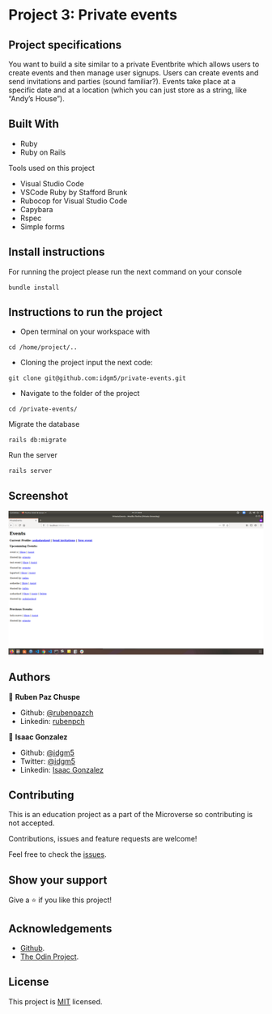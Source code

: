 # Project 3: Private events

## Project specifications
You want to build a site similar to a private Eventbrite which allows users to create events and then manage user signups. Users can create events and send invitations and parties (sound familiar?). Events take place at a specific date and at a location (which you can just store as a string, like “Andy’s House”).

## Built With
- Ruby
- Ruby on Rails


Tools used on this project

- Visual Studio Code
- VSCode Ruby by Stafford Brunk
- Rubocop for Visual Studio Code
- Capybara
- Rspec
- Simple forms

## Install instructions

For running the project please run the next command on your console

```
bundle install
```

## Instructions to run the project

+ Open terminal on your workspace with
```
cd /home/project/..
```
+ Cloning the project input the next code:
```
git clone git@github.com:idgm5/private-events.git
```
+ Navigate to the folder of the project
```
cd /private-events/
```
Migrate the database
```
rails db:migrate
```
Run the server
```
rails server
```

## Screenshot

![image](./preview.png)

## Authors


👤 **Ruben Paz Chuspe**

- Github: [@rubenpazch](https://github.com/rubenpazch)
- Linkedin: [rubenpch](https://www.linkedin.com/in/rubenpch/)

👤 **Isaac Gonzalez**

- Github: [@idgm5](https://github.com/idgm5)
- Twitter: [@idgm5](https://twitter.com/idgm5)
- Linkedin: [Isaac Gonzalez](https://www.linkedin.com/in/isaacmunguia)


## Contributing

This is an education project as a part of the Microverse so contributing is not accepted.

Contributions, issues and feature requests are welcome!

Feel free to check the [issues](https://github.com/enelesmai/enumerable-methods/issues).

## Show your support

Give a ⭐️ if you like this project!

## Acknowledgements

+ [Github](http://github.com/).
+ [The Odin Project](theodinproject.com/).

## License

This project is [MIT](lic.url) licensed.

